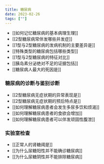 ```yaml
---
title: 糖尿病
date: 2023-02-26
tags: [""]
--- 
```

- [[如何记忆糖尿病的基本病理生理]]
- [[2型糖尿病常伴发哪些并发症]]
- [[1型与2型糖尿病的发病机制的主要差异是]]
- [[特殊类型的糖尿病包括哪些类型]]
- [[1型与2型糖尿病的特征对比]]
- [[胰岛素分泌绝对不足的证据包括]]
- [[糖尿病人最大的死因是]]

### 糖尿病的诊断与鉴别诊断
- [[2型糖尿病无症状期的异常表现是]]
- [[2型糖尿病无症状期的预后特点是]]
- [[如何理解糖尿病患者会发生多尿多饮和烦渴]]
- [[如何理解糖尿病患者的食欲会增加]]
- [[如何理解糖尿病患者可以伴发顽固性腹泄]]
### 实验室检查
- [[正常人的肾糖阈是]]
- [[为什么尿糖阳性并不能确诊糖尿病]]
- [[为什么尿糖阴性并不能排除糖尿病]]
